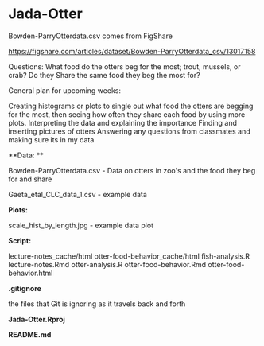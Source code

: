 # Jada-Otter


Bowden-ParryOtterdata.csv comes from FigShare

https://figshare.com/articles/dataset/Bowden-ParryOtterdata_csv/13017158

Questions:
What food do the otters beg for the most; trout, mussels, or crab?
Do they Share the same food they beg the most for?

General plan for upcoming weeks: 

Creating histograms or plots to single out what food the otters are begging for the most, then seeing how often they share each food by using more plots. 
Interpreting the data and explaining the importance 
Finding and inserting pictures of otters 
Answering any questions from classmates and making sure its in my data


**Data: **

  Bowden-ParryOtterdata.csv - Data on otters in zoo's and the food they beg for and share
  
  Gaeta_etal_CLC_data_1.csv - example data

**Plots:**

  scale_hist_by_length.jpg - example data plot 

**Script:**
  
  lecture-notes_cache/html
  otter-food-behavior_cache/html
  fish-analysis.R
  lecture-notes.Rmd
  otter-analysis.R
  otter-food-behavior.Rmd
  otter-food-behavior.html
  

**.gitignore**

the files that Git is ignoring as it travels back and forth

**Jada-Otter.Rproj**

**README.md**
